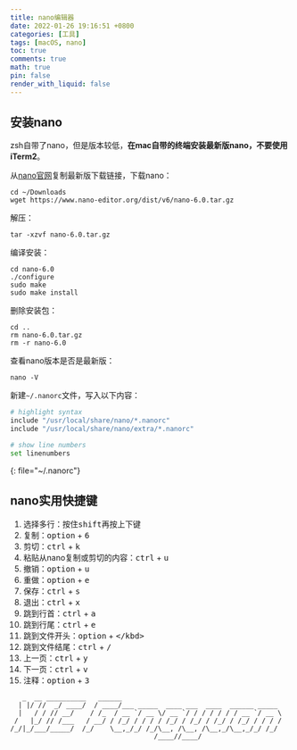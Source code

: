 ```yaml
---
title: nano编辑器
date: 2022-01-26 19:16:51 +0800
categories: [工具]
tags: [macOS, nano]
toc: true
comments: true
math: true
pin: false
render_with_liquid: false
---
```


## 安装nano

zsh自带了nano，但是版本较低，**在mac自带的终端安装最新版nano，不要使用iTerm2**。

从[nano官网](https://www.nano-editor.org/download.php)复制最新版下载链接，下载nano：

```shell
cd ~/Downloads
wget https://www.nano-editor.org/dist/v6/nano-6.0.tar.gz
```

解压：

```shell
tar -xzvf nano-6.0.tar.gz
```

编译安装：

```shell
cd nano-6.0
./configure
sudo make
sudo make install
```

删除安装包：

```shell
cd ..
rm nano-6.0.tar.gz
rm -r nano-6.0
```

查看nano版本是否是最新版：

```shell
nano -V
```

新建`~/.nanorc`文件，写入以下内容：

```sh
# highlight syntax
include "/usr/local/share/nano/*.nanorc"
include "/usr/local/share/nano/extra/*.nanorc"

# show line numbers
set linenumbers
```
{: file="~/.nanorc"}

## nano实用快捷键

1. 选择多行：按住<kbd>shift</kbd>再按上下键
2. 复制：<kbd>option</kbd> + <kbd>6</kbd>
3. 剪切：<kbd>ctrl</kbd> + <kbd>k</kbd>
4. 粘贴从nano复制或剪切的内容：<kbd>ctrl</kbd> + <kbd>u</kbd>
5. 撤销：<kbd>option</kbd> + <kbd>u</kbd>
6. 重做：<kbd>option</kbd> + <kbd>e</kbd>
7. 保存：<kbd>ctrl</kbd> + <kbd>s</kbd>
8. 退出：<kbd>ctrl</kbd> + <kbd>x</kbd>
9. 跳到行首：<kbd>ctrl</kbd> + <kbd>a</kbd>
10. 跳到行尾：<kbd>ctrl</kbd> + <kbd>e</kbd>
11. 跳到文件开头：<kbd>option</kbd> + <kbd>\</kbd>
12. 跳到文件结尾：<kbd>ctrl</kbd> + <kbd>/</kbd>
13. 上一页：<kbd>ctrl</kbd> + <kbd>y</kbd>
14. 下一页：<kbd>ctrl</kbd> + <kbd>v</kbd>
15. 注释：<kbd>option</kbd> + <kbd>3</kbd>

```text
   _  __ __________   ______                                        
  | |/ //  _/ ____/  / ____/___ _____  ____ ___  ____  ______ _____ 
  |   / / // __/    / /_  / __ `/ __ \/ __ `/ / / / / / / __ `/ __ \
 /   |_/ // /___   / __/ / /_/ / / / / /_/ / /_/ / /_/ / /_/ / / / /
/_/|_/___/_____/  /_/    \__,_/_/ /_/\__, /\__, /\__,_/\__,_/_/ /_/ 
                                    /____//____/                    
```
